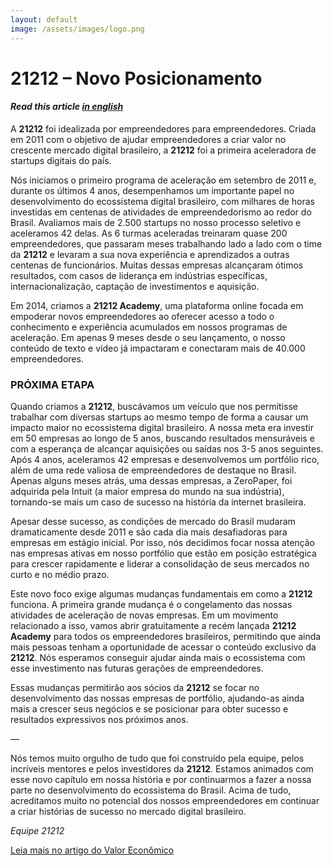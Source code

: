 ```yaml
---
layout: default
image: /assets/images/logo.png
---
```


# 21212 – Novo Posicionamento

#### _Read this article [in english](index.en)_

A **21212** foi idealizada por empreendedores para empreendedores. Criada em 2011 com o objetivo de ajudar empreendedores a criar valor no crescente mercado digital brasileiro, a **21212** foi a primeira aceleradora de startups digitais do país.

Nós iniciamos o primeiro programa de aceleração em setembro de 2011 e, durante os últimos 4 anos, desempenhamos um importante papel no desenvolvimento do ecossistema digital brasileiro, com milhares de horas investidas em centenas de atividades de empreendedorismo ao redor do Brasil. Avaliamos mais de 2.500 startups no nosso processo seletivo e aceleramos 42 delas. As 6 turmas aceleradas treinaram quase 200 empreendedores, que passaram meses trabalhando lado a lado com o time da **21212** e levaram a sua nova experiência e aprendizados a outras centenas de funcionários. Muitas dessas empresas alcançaram ótimos resultados, com casos de liderança em indústrias específicas, internacionalização, captação de investimentos e aquisição.

Em 2014, criamos a **21212 Academy**, uma plataforma online focada em empoderar novos empreendedores ao oferecer acesso a todo o conhecimento e experiência acumulados em nossos programas de aceleração. Em apenas 9 meses desde o seu lançamento, o nosso conteúdo de texto e vídeo já impactaram e conectaram mais de 40.000 empreendedores.

### PRÓXIMA ETAPA

Quando criamos a **21212**, buscávamos um veículo que nos permitisse trabalhar com diversas startups ao mesmo tempo de forma a causar um impacto maior no ecossistema digital brasileiro. A nossa meta era investir em 50 empresas ao longo de 5 anos, buscando resultados mensuráveis e com a esperança de alcançar aquisições ou saídas nos 3-5 anos seguintes. Após 4 anos, aceleramos 42 empresas e desenvolvemos um portfólio rico, além de uma rede valiosa de empreendedores de destaque no Brasil. Apenas alguns meses atrás, uma dessas empresas, a ZeroPaper, foi adquirida pela Intuit (a maior empresa do mundo na sua indústria), tornando-se mais um caso de sucesso na história da internet brasileira.

Apesar desse sucesso, as condições de mercado do Brasil mudaram dramaticamente desde 2011 e são cada dia mais desafiadoras para empresas em estágio inicial. Por isso, nós decidimos focar nossa atenção nas empresas ativas em nosso portfólio que estão em posição estratégica para crescer rapidamente e liderar a consolidação de seus mercados no curto e no médio prazo.

Este novo foco exige algumas mudanças fundamentais em como a **21212** funciona. A primeira grande mudança é o congelamento das nossas atividades de aceleração de novas empresas. Em um movimento relacionado a isso, vamos abrir gratuitamente a recém lançada **21212 Academy** para todos os empreendedores brasileiros, permitindo que ainda mais pessoas tenham a oportunidade de acessar o conteúdo exclusivo da **21212**. Nós esperamos conseguir ajudar ainda mais o ecossistema com esse investimento nas futuras gerações de empreendedores.

Essas mudanças permitirão aos sócios da **21212** se focar no desenvolvimento das nossas empresas de portfólio, ajudando-as ainda mais a crescer seus negócios e se posicionar para obter sucesso e resultados expressivos nos próximos anos.

—

Nós temos muito orgulho de tudo que foi construído pela equipe, pelos incríveis mentores e pelos investidores da **21212**. Estamos animados com esse novo capítulo em nossa história e por continuarmos a fazer a nossa parte no desenvolvimento do ecossistema do Brasil. Acima de tudo, acreditamos muito no potencial dos nossos empreendedores em continuar a criar histórias de sucesso no mercado digital brasileiro.

_Equipe 21212_


[Leia mais no artigo do Valor Econômico](http://www.valor.com.br/empresas/4117104/aceleradora-de-startups-carioca-passa-se-concentrar-em-gestao)